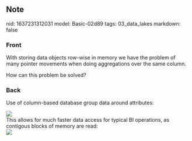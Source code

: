 ## Note
nid: 1637231312031
model: Basic-02d89
tags: 03_data_lakes
markdown: false

### Front
With storing data objects row-wise in memory we have the problem of
many pointer movements when doing aggregations over the same
column.
<div>
  How can this problem be solved?
</div>

### Back
Use of column-based database group data around attributes:
<div><img src=
paste-a89d948f962830325a84b1bcd28337a9065199d7.jpg></div>
<div>
  This allows for much faster data access for typical BI
  operations, as contigous blocks of memory are read:
</div>
<div><img src=
paste-02dc7eb8d15049938a1f2162a5e9c1996ab8fc65.jpg></div>
